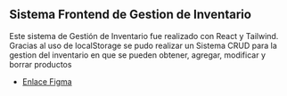 ## Sistema Frontend de Gestion de Inventario

Este sistema de Gestión de Inventario fue realizado con React y Tailwind. Gracias al uso de localStorage se pudo realizar 
un Sistema CRUD para la gestion del inventario en que se pueden obtener, agregar, modificar y borrar productos
- [Enlace Figma](https://www.figma.com/design/12Qp90o45CWSRGlSZ9xAkI/Gesti%C3%B3n-Inventario?node-id=5-2&t=vjphQM4OQfNpikJ1-0) 
